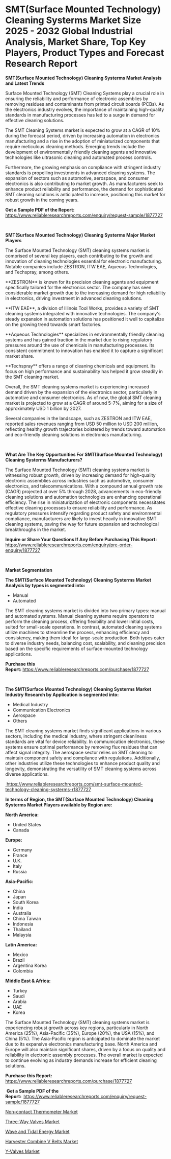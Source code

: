 <p><h1>SMT(Surface Mounted Technology) Cleaning Systerms Market Size 2025 - 2032 Global Industrial Analysis, Market Share, Top Key Players, Product Types and Forecast Research Report</h1></p><p><strong>SMT(Surface Mounted Technology) Cleaning Systerms Market Analysis and Latest Trends</strong></p>
<p><p>Surface Mounted Technology (SMT) Cleaning Systems play a crucial role in ensuring the reliability and performance of electronic assemblies by removing residues and contaminants from printed circuit boards (PCBs). As the electronics industry evolves, the importance of maintaining high-quality standards in manufacturing processes has led to a surge in demand for effective cleaning solutions. </p><p>The SMT Cleaning Systems market is expected to grow at a CAGR of 10% during the forecast period, driven by increasing automation in electronics manufacturing and a rise in the adoption of miniaturized components that require meticulous cleaning methods. Emerging trends include the development of environmentally friendly cleaning agents and innovative technologies like ultrasonic cleaning and automated process controls. </p><p>Furthermore, the growing emphasis on compliance with stringent industry standards is propelling investments in advanced cleaning systems. The expansion of sectors such as automotive, aerospace, and consumer electronics is also contributing to market growth. As manufacturers seek to enhance product reliability and performance, the demand for sophisticated SMT cleaning solutions is anticipated to increase, positioning this market for robust growth in the coming years.</p></p>
<p><strong>Get a Sample PDF of the Report:&nbsp;</strong> <a href="https://www.reliableresearchreports.com/enquiry/request-sample/1877727?utm_campaign=36&utm_medium=2&utm_source=Github&utm_content=ia&utm_term=28022025&utm_id=smtsurface-mounted-technology-cleaning-systerms">https://www.reliableresearchreports.com/enquiry/request-sample/1877727</a></p>
<p>&nbsp;</p>
<p><strong>SMT(Surface Mounted Technology) Cleaning Systerms Major Market Players</strong></p>
<p><p>The Surface Mounted Technology (SMT) cleaning systems market is comprised of several key players, each contributing to the growth and innovation of cleaning technologies essential for electronic manufacturing. Notable companies include ZESTRON, ITW EAE, Aqueous Technologies, and Techspray, among others. </p><p>**ZESTRON** is known for its precision cleaning agents and equipment specifically tailored for the electronics sector. The company has seen considerable market growth due to the increasing demand for high reliability in electronics, driving investment in advanced cleaning solutions.</p><p>**ITW EAE**, a division of Illinois Tool Works, provides a variety of SMT cleaning systems integrated with innovative technologies. The company's steady expansion in automation solutions has positioned it well to capitalize on the growing trend towards smart factories.</p><p>**Aqueous Technologies** specializes in environmentally friendly cleaning systems and has gained traction in the market due to rising regulatory pressures around the use of chemicals in manufacturing processes. Its consistent commitment to innovation has enabled it to capture a significant market share.</p><p>**Techspray** offers a range of cleaning chemicals and equipment. Its focus on high performance and sustainability has helped it grow steadily in the SMT cleaning market.</p><p>Overall, the SMT cleaning systems market is experiencing increased demand driven by the expansion of the electronics sector, particularly in automotive and consumer electronics. As of now, the global SMT cleaning market is projected to grow at a CAGR of around 5-7%, aiming for a size of approximately USD 1 billion by 2027.</p><p>Several companies in the landscape, such as ZESTRON and ITW EAE, reported sales revenues ranging from USD 50 million to USD 200 million, reflecting healthy growth trajectories bolstered by trends toward automation and eco-friendly cleaning solutions in electronics manufacturing.</p></p>
<p>&nbsp;</p>
<p><strong>What Are The Key Opportunities For SMT(Surface Mounted Technology) Cleaning Systerms Manufacturers?</strong></p>
<p><p>The Surface Mounted Technology (SMT) cleaning systems market is witnessing robust growth, driven by increasing demand for high-quality electronic assemblies across industries such as automotive, consumer electronics, and telecommunications. With a compound annual growth rate (CAGR) projected at over 5% through 2028, advancements in eco-friendly cleaning solutions and automation technologies are enhancing operational efficiency. The rise in miniaturization of electronic components necessitates effective cleaning processes to ensure reliability and performance. As regulatory pressures intensify regarding product safety and environmental compliance, manufacturers are likely to invest heavily in innovative SMT cleaning systems, paving the way for future expansion and technological breakthroughs in the market.</p></p>
<p><strong>Inquire or Share Your Questions If Any Before Purchasing This Report:</strong> <a href="https://www.reliableresearchreports.com/enquiry/pre-order-enquiry/1877727?utm_campaign=36&utm_medium=2&utm_source=Github&utm_content=ia&utm_term=28022025&utm_id=smtsurface-mounted-technology-cleaning-systerms">https://www.reliableresearchreports.com/enquiry/pre-order-enquiry/1877727</a></p>
<p>&nbsp;</p>
<p><strong>Market Segmentation</strong></p>
<p><strong>The SMT(Surface Mounted Technology) Cleaning Systerms Market Analysis by types is segmented into:</strong></p>
<p><ul><li>Manual</li><li>Automated</li></ul></p>
<p><p>The SMT cleaning systems market is divided into two primary types: manual and automated systems. Manual cleaning systems require operators to perform the cleaning process, offering flexibility and lower initial costs, suited for small-scale operations. In contrast, automated cleaning systems utilize machines to streamline the process, enhancing efficiency and consistency, making them ideal for large-scale production. Both types cater to diverse industry needs, balancing cost, scalability, and cleaning precision based on the specific requirements of surface-mounted technology applications.</p></p>
<p><strong>Purchase this Report:&nbsp;</strong><a href="https://www.reliableresearchreports.com/purchase/1877727?utm_campaign=36&utm_medium=2&utm_source=Github&utm_content=ia&utm_term=28022025&utm_id=smtsurface-mounted-technology-cleaning-systerms">https://www.reliableresearchreports.com/purchase/1877727</a></p>
<p>&nbsp;</p>
<p><strong>The SMT(Surface Mounted Technology) Cleaning Systerms Market Industry Research by Application is segmented into:</strong></p>
<p><ul><li>Medical Industry</li><li>Communication Electronics</li><li>Aerospace</li><li>Others</li></ul></p>
<p><p>The SMT cleaning systems market finds significant applications in various sectors, including the medical industry, where stringent cleanliness standards are vital for device reliability. In communication electronics, these systems ensure optimal performance by removing flux residues that can affect signal integrity. The aerospace sector relies on SMT cleaning to maintain component safety and compliance with regulations. Additionally, other industries utilize these technologies to enhance product quality and longevity, demonstrating the versatility of SMT cleaning systems across diverse applications.</p></p>
<p><a href="https://www.reliableresearchreports.com/smt-surface-mounted-technology-cleaning-systerms-r1877727?utm_campaign=36&utm_medium=2&utm_source=Github&utm_content=ia&utm_term=28022025&utm_id=smtsurface-mounted-technology-cleaning-systerms">&nbsp;https://www.reliableresearchreports.com/smt-surface-mounted-technology-cleaning-systerms-r1877727</a></p>
<p><strong>In terms of Region, the SMT(Surface Mounted Technology) Cleaning Systerms Market Players available by Region are:</strong></p>
<p>
    <p> <strong> North America: </strong>
        <ul>
            <li>United States</li>
            <li>Canada</li>
        </ul>
        </p> 
    <p> <strong> Europe: </strong>
        <ul>
            <li>Germany</li>
            <li>France</li>
            <li>U.K.</li>
            <li>Italy</li>
            <li>Russia</li>
        </ul>
        </p> 
    <p> <strong> Asia-Pacific: </strong>
        <ul>
            <li>China</li>
            <li>Japan</li>
            <li>South Korea</li>
            <li>India</li>
            <li>Australia</li>
            <li>China Taiwan</li>
            <li>Indonesia</li>
            <li>Thailand</li>
            <li>Malaysia</li>
        </ul>
        </p> 
    <p> <strong> Latin America: </strong>
        <ul>
            <li>Mexico</li>
            <li>Brazil</li>
            <li>Argentina Korea</li>
            <li>Colombia</li>
        </ul>
        </p> 
    <p> <strong> Middle East & Africa: </strong>
        <ul>
            <li>Turkey</li>
            <li>Saudi</li>
            <li>Arabia</li>
            <li>UAE</li>
            <li>Korea</li>
        </ul>
    </p>
    </p>
<p><p>The Surface Mounted Technology (SMT) cleaning systems market is experiencing robust growth across key regions, particularly in North America (25%), Asia-Pacific (35%), Europe (20%), the USA (15%), and China (5%). The Asia-Pacific region is anticipated to dominate the market due to its expansive electronics manufacturing base. North America and Europe will also maintain significant shares, driven by a focus on quality and reliability in electronic assembly processes. The overall market is expected to continue evolving as industry demands increase for efficient cleaning solutions.</p></p>
<p><strong>Purchase this Report: </strong><a href="https://www.reliableresearchreports.com/purchase/1877727?utm_campaign=36&utm_medium=2&utm_source=Github&utm_content=ia&utm_term=28022025&utm_id=smtsurface-mounted-technology-cleaning-systerms">https://www.reliableresearchreports.com/purchase/1877727</a></p>
<p>&nbsp;<strong>Get a Sample PDF of the Report:&nbsp;&nbsp;</strong><a href="https://www.reliableresearchreports.com/enquiry/request-sample/1877727?utm_campaign=36&utm_medium=2&utm_source=Github&utm_content=ia&utm_term=28022025&utm_id=smtsurface-mounted-technology-cleaning-systerms">https://www.reliableresearchreports.com/enquiry/request-sample/1877727</a></p>
<p><strong></strong></p>
<p><p><a href="https://github.com/castoriffic/Market-Research-Report-List-5/blob/main/non-contact-thermometer-market.md?utm_campaign=36&utm_medium=2&utm_source=Github&utm_content=ia&utm_term=28022025&utm_id=smtsurface-mounted-technology-cleaning-systerms">Non-contact Thermometer Market</a></p><p><a href="https://github.com/ryanbell8967/Market-Research-Report-List-1/blob/main/three-way-valves-market.md?utm_campaign=36&utm_medium=2&utm_source=Github&utm_content=ia&utm_term=28022025&utm_id=smtsurface-mounted-technology-cleaning-systerms">Three-Way Valves Market</a></p><p><a href="https://github.com/kushtajibenk64/Market-Research-Report-List-1/blob/main/wave-and-tidal-energy-market.md?utm_campaign=36&utm_medium=2&utm_source=Github&utm_content=ia&utm_term=28022025&utm_id=smtsurface-mounted-technology-cleaning-systerms">Wave and Tidal Energy Market</a></p><p><a href="https://github.com/willjis/Market-Research-Report-List-1/blob/main/harvester-combine-v-belts-market.md?utm_campaign=36&utm_medium=2&utm_source=Github&utm_content=ia&utm_term=28022025&utm_id=smtsurface-mounted-technology-cleaning-systerms">Harvester Combine V Belts Market</a></p><p><a href="https://github.com/yoshih12/Market-Research-Report-List-4/blob/main/y-valves-market.md?utm_campaign=36&utm_medium=2&utm_source=Github&utm_content=ia&utm_term=28022025&utm_id=smtsurface-mounted-technology-cleaning-systerms">Y-Valves Market</a></p></p>